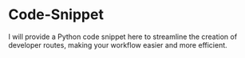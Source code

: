 # Code-Snippet
I will provide a Python code snippet here to streamline the creation of developer routes, making your workflow easier and more efficient.

